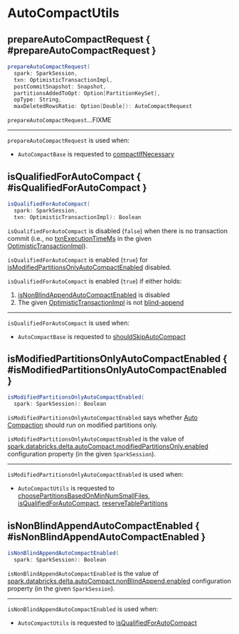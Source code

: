 # AutoCompactUtils

## prepareAutoCompactRequest { #prepareAutoCompactRequest }

```scala
prepareAutoCompactRequest(
  spark: SparkSession,
  txn: OptimisticTransactionImpl,
  postCommitSnapshot: Snapshot,
  partitionsAddedToOpt: Option[PartitionKeySet],
  opType: String,
  maxDeletedRowsRatio: Option[Double]): AutoCompactRequest
```

`prepareAutoCompactRequest`...FIXME

---

`prepareAutoCompactRequest` is used when:

* `AutoCompactBase` is requested to [compactIfNecessary](AutoCompactBase.md#compactIfNecessary)

## isQualifiedForAutoCompact { #isQualifiedForAutoCompact }

```scala
isQualifiedForAutoCompact(
  spark: SparkSession,
  txn: OptimisticTransactionImpl): Boolean
```

`isQualifiedForAutoCompact` is disabled (`false`) when there is no transaction commit (i.e., no [txnExecutionTimeMs](../OptimisticTransactionImpl.md#txnExecutionTimeMs) in the given [OptimisticTransactionImpl](../OptimisticTransactionImpl.md)).

`isQualifiedForAutoCompact` is enabled (`true`) for [isModifiedPartitionsOnlyAutoCompactEnabled](#isModifiedPartitionsOnlyAutoCompactEnabled) disabled.

`isQualifiedForAutoCompact` is enabled (`true`) if either holds:

1. [isNonBlindAppendAutoCompactEnabled](#isNonBlindAppendAutoCompactEnabled) is disabled
1. The given [OptimisticTransactionImpl](../OptimisticTransactionImpl.md) is not [blind-append](../OptimisticTransactionImpl.md#isBlindAppend)

---

`isQualifiedForAutoCompact` is used when:

* `AutoCompactBase` is requested to [shouldSkipAutoCompact](AutoCompactBase.md#shouldSkipAutoCompact)

## isModifiedPartitionsOnlyAutoCompactEnabled { #isModifiedPartitionsOnlyAutoCompactEnabled }

```scala
isModifiedPartitionsOnlyAutoCompactEnabled(
  spark: SparkSession): Boolean
```

`isModifiedPartitionsOnlyAutoCompactEnabled` says whether [Auto Compaction](index.md) should run on modified partitions only.

`isModifiedPartitionsOnlyAutoCompactEnabled` is the value of [spark.databricks.delta.autoCompact.modifiedPartitionsOnly.enabled](../configuration-properties/index.md#spark.databricks.delta.autoCompact.modifiedPartitionsOnly.enabled) configuration property (in the given `SparkSession`).

---

`isModifiedPartitionsOnlyAutoCompactEnabled` is used when:

* `AutoCompactUtils` is requested to [choosePartitionsBasedOnMinNumSmallFiles](#choosePartitionsBasedOnMinNumSmallFiles), [isQualifiedForAutoCompact](#isQualifiedForAutoCompact), [reserveTablePartitions](#reserveTablePartitions)

## isNonBlindAppendAutoCompactEnabled { #isNonBlindAppendAutoCompactEnabled }

```scala
isNonBlindAppendAutoCompactEnabled(
  spark: SparkSession): Boolean
```

`isNonBlindAppendAutoCompactEnabled` is the value of [spark.databricks.delta.autoCompact.nonBlindAppend.enabled](../configuration-properties/index.md#spark.databricks.delta.autoCompact.nonBlindAppend.enabled) configuration property (in the given `SparkSession`).

---

`isNonBlindAppendAutoCompactEnabled` is used when:

* `AutoCompactUtils` is requested to [isQualifiedForAutoCompact](#isQualifiedForAutoCompact)
